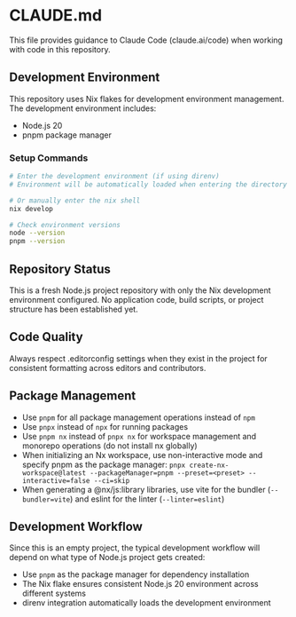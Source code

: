 # CLAUDE.md

This file provides guidance to Claude Code (claude.ai/code) when working with code in this repository.

## Development Environment

This repository uses Nix flakes for development environment management. The development environment includes:
- Node.js 20
- pnpm package manager

### Setup Commands

```bash
# Enter the development environment (if using direnv)
# Environment will be automatically loaded when entering the directory

# Or manually enter the nix shell
nix develop

# Check environment versions
node --version
pnpm --version
```

## Repository Status

This is a fresh Node.js project repository with only the Nix development environment configured. No application code, build scripts, or project structure has been established yet.

## Code Quality

Always respect .editorconfig settings when they exist in the project for consistent formatting across editors and contributors.

## Package Management

- Use `pnpm` for all package management operations instead of `npm`
- Use `pnpx` instead of `npx` for running packages
- Use `pnpm nx` instead of `pnpx nx` for workspace management and monorepo operations (do not install nx globally)
- When initializing an Nx workspace, use non-interactive mode and specify pnpm as the package manager: `pnpx create-nx-workspace@latest --packageManager=pnpm --preset=<preset> --interactive=false --ci=skip`
- When generating a @nx/js:library libraries, use vite for the bundler (`--bundler=vite`) and eslint for the linter (`--linter=eslint`)

## Development Workflow

Since this is an empty project, the typical development workflow will depend on what type of Node.js project gets created:
- Use `pnpm` as the package manager for dependency installation
- The Nix flake ensures consistent Node.js 20 environment across different systems
- direnv integration automatically loads the development environment

